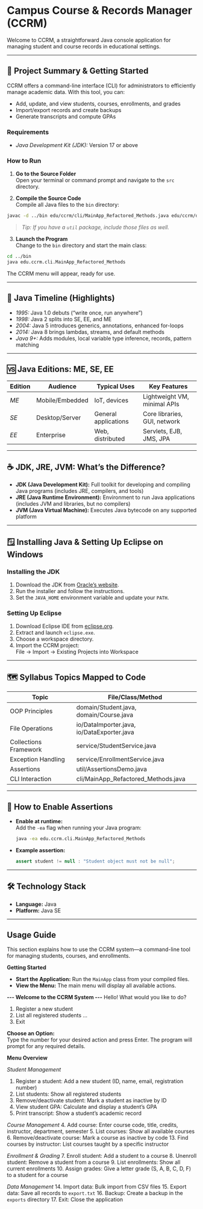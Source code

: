 # Campus Course & Records Manager (CCRM)

Welcome to CCRM, a straightforward Java console application for managing student and course records in educational settings.

---

## 📝 Project Summary & Getting Started

CCRM offers a command-line interface (CLI) for administrators to efficiently manage academic data. With this tool, you can:

- Add, update, and view students, courses, enrollments, and grades
- Import/export records and create backups
- Generate transcripts and compute GPAs

### Requirements

- *Java Development Kit (JDK):* Version 17 or above

### How to Run

1. **Go to the Source Folder**  
  Open your terminal or command prompt and navigate to the `src` directory.

2. **Compile the Source Code**  
  Compile all Java files to the `bin` directory:

  ```bash
  javac -d ../bin edu/ccrm/cli/MainApp_Refactored_Methods.java edu/ccrm/domain/*.java edu/ccrm/io/*.java edu/ccrm/service/*.java
  ```
  > *Tip: If you have a `util` package, include those files as well.*

3. **Launch the Program**  
  Change to the `bin` directory and start the main class:

  ```bash
  cd ../bin
  java edu.ccrm.cli.MainApp_Refactored_Methods
  ```

  The CCRM menu will appear, ready for use.

---

## 🔄 Java Timeline (Highlights)

- *1995:* Java 1.0 debuts (“write once, run anywhere”)
- *1998:* Java 2 splits into SE, EE, and ME
- *2004:* Java 5 introduces generics, annotations, enhanced for-loops
- *2014:* Java 8 brings lambdas, streams, and default methods
- *Java 9+:* Adds modules, local variable type inference, records, pattern matching

---

## 🆚 Java Editions: ME, SE, EE

| Edition | Audience         | Typical Uses         | Key Features                  |
|---------|------------------|---------------------|-------------------------------|
| *ME*    | Mobile/Embedded  | IoT, devices        | Lightweight VM, minimal APIs  |
| *SE*    | Desktop/Server   | General applications| Core libraries, GUI, network  |
| *EE*    | Enterprise       | Web, distributed    | Servlets, EJB, JMS, JPA       |

---

## ☕ JDK, JRE, JVM: What’s the Difference?

- **JDK (Java Development Kit):** Full toolkit for developing and compiling Java programs (includes JRE, compilers, and tools)
- **JRE (Java Runtime Environment):** Environment to run Java applications (includes JVM and libraries, but no compilers)
- **JVM (Java Virtual Machine):** Executes Java bytecode on any supported platform

---

## 🪟 Installing Java & Setting Up Eclipse on Windows

### Installing the JDK

1. Download the JDK from [Oracle’s website](https://www.oracle.com/java/technologies/downloads/).
2. Run the installer and follow the instructions.
3. Set the `JAVA_HOME` environment variable and update your `PATH`.

### Setting Up Eclipse

1. Download Eclipse IDE from [eclipse.org](https://www.eclipse.org/downloads/).
2. Extract and launch `eclipse.exe`.
3. Choose a workspace directory.
4. Import the CCRM project:  
  File → Import → Existing Projects into Workspace

---

## 🗺 Syllabus Topics Mapped to Code

| Topic                  | File/Class/Method                        |
|------------------------|------------------------------------------|
| OOP Principles         | domain/Student.java, domain/Course.java  |
| File Operations        | io/DataImporter.java, io/DataExporter.java|
| Collections Framework  | service/StudentService.java              |
| Exception Handling     | service/EnrollmentService.java           |
| Assertions             | util/AssertionsDemo.java                 |
| CLI Interaction        | cli/MainApp_Refactored_Methods.java      |

---

## 📝 How to Enable Assertions

- **Enable at runtime:**  
  Add the `-ea` flag when running your Java program:

  ```bash
  java -ea edu.ccrm.cli.MainApp_Refactored_Methods
  ```

- **Example assertion:**
  ```java
  assert student != null : "Student object must not be null";
  ```

---

## 🛠 Technology Stack

- **Language:** Java  
- **Platform:** Java SE

---

## Usage Guide

This section explains how to use the CCRM system—a command-line tool for managing students, courses, and enrollments.

**Getting Started**
- **Start the Application:** Run the `MainApp` class from your compiled files.
- **View the Menu:** The main menu will display all available actions.

**--- Welcome to the CCRM System ---**
Hello! What would you like to do?
1. Register a new student
2. List all registered students
...
17. Exit

**Choose an Option:**  
Type the number for your desired action and press Enter. The program will prompt for any required details.

**Menu Overview**

*Student Management*
1. Register a student: Add a new student (ID, name, email, registration number)
2. List students: Show all registered students
3. Remove/deactivate student: Mark a student as inactive by ID
11. View student GPA: Calculate and display a student’s GPA
12. Print transcript: Show a student’s academic record

*Course Management*
4. Add course: Enter course code, title, credits, instructor, department, semester
5. List courses: Show all available courses
6. Remove/deactivate course: Mark a course as inactive by code
13. Find courses by instructor: List courses taught by a specific instructor

*Enrollment & Grading*
7. Enroll student: Add a student to a course
8. Unenroll student: Remove a student from a course
9. List enrollments: Show all current enrollments
10. Assign grades: Give a letter grade (S, A, B, C, D, F) to a student for a course

*Data Management*
14. Import data: Bulk import from CSV files
15. Export data: Save all records to `export.txt`
16. Backup: Create a backup in the `exports` directory
17. Exit: Close the application
